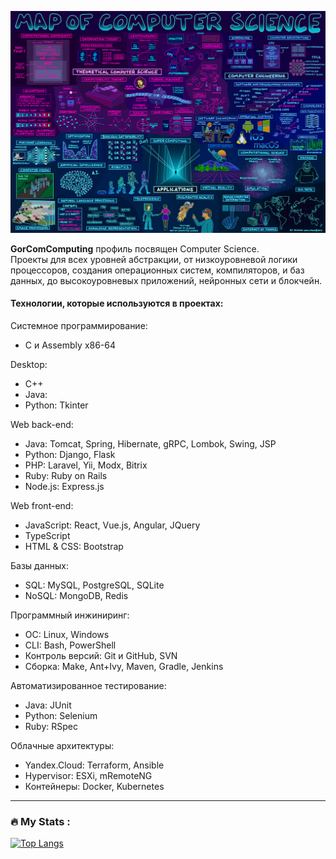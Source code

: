 <!--div id="header" align="center">
  <img src="https://media.giphy.com/media/3ohc157IyQlpWtqbug/giphy.gif" width="100"/>
</div-->

![MapOfComputerScience.jpg](MapOfComputerScience.jpg)

**GorComComputing** профиль посвящен Computer Science.  
Проекты для всех уровней абстракции, от низкоуровневой логики процессоров, создания операционных систем, компиляторов, и баз данных, до высокоуровневых приложений, нейронных сети и блокчейн.


#### Технологии, которые используются в проектах:
Системное программирование:
- C и Assembly x86-64

Desktop:
- C++
- Java: 
- Python: Tkinter

Web back-end:
- Java: Tomcat, Spring, Hibernate, gRPC, Lombok, Swing, JSP
- Python: Django, Flask
- PHP: Laravel, Yii, Modx, Bitrix
- Ruby: Ruby on Rails
- Node.js: Express.js

Web front-end:
- JavaScript: React, Vue.js, Angular, JQuery
- TypeScript
- HTML & CSS: Bootstrap

Базы данных:
- SQL: MySQL, PostgreSQL, SQLite
- NoSQL: MongoDB, Redis 

Программный инжиниринг:
- ОС: Linux, Windows
- CLI: Bash, PowerShell
- Контроль версий: Git и GitHub, SVN
- Сборка: Make, Ant+Ivy, Maven, Gradle, Jenkins

Автоматизированное тестирование:
- Java: JUnit
- Python: Selenium
- Ruby: RSpec

Облачные архитектуры:
- Yandex.Cloud: Terraform, Ansible
- Hypervisor: ESXi, mRemoteNG
- Контейнеры: Docker, Kubernetes







---

### :fire: My Stats :
[![Top Langs](https://github-readme-stats.vercel.app/api/top-langs/?username=GorComComputing&layout=compact&theme=vision-friendly-dark)](https://github.com/anuraghazra/github-readme-stats)


